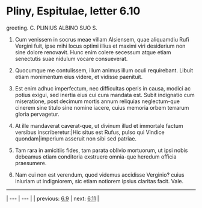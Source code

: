 # Pliny, Espitulae, letter 6.10

greeting. C. PLINIUS ALBINO SUO S.



1. Cum venissem in socrus meae villam Alsiensem, quae aliquamdiu Rufi Vergini fuit, ipse mihi locus optimi illius et maximi viri desiderium non sine dolore renovavit. Hunc enim colere secessum atque etiam senectutis suae nidulum vocare consueverat.



2. Quocumque me contulissem, illum animus illum oculi requirebant. Libuit etiam monimentum eius videre, et vidisse paenituit.



3. Est enim adhuc imperfectum, nec difficultas operis in causa, modici ac potius exigui, sed inertia eius cui cura mandata est. Subit indignatio cum miseratione, post decimum mortis annum reliquias neglectum-que cinerem sine titulo sine nomine iacere, cuius memoria orbem terrarum gloria pervagetur.



4. At ille mandaverat caverat-que, ut divinum illud et immortale factum versibus inscriberetur:|Hic situs est Rufus, pulso qui Vindice quondam|imperium asseruit non sibi sed patriae.



5. Tam rara in amicitiis fides, tam parata oblivio mortuorum, ut ipsi nobis debeamus etiam conditoria exstruere omnia-que heredum officia praesumere.



6. Nam cui non est verendum, quod videmus accidisse Verginio? cuius iniuriam ut indigniorem, sic etiam notiorem ipsius claritas facit. Vale.



---

| --- | --- |
| previous: [6.9](../6.9/) | next: [6.11](../6.11/) |
